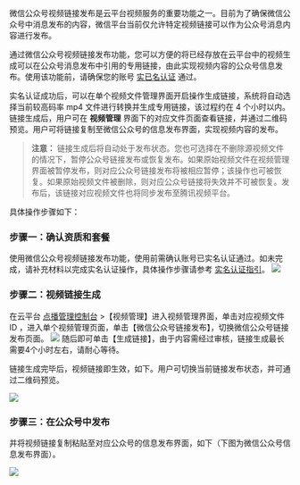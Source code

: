 微信公众号视频链接发布是云平台视频服务的重要功能之一。目前为了确保微信公众号中消息发布的内容，微信平台当前仅允许特定视频链接可以作为公众号消息内容进行发布。

通过微信公众号视频链接发布功能，您可以方便的将已经存放在云平台中的视频生成可以在公众号消息发布中引用的专用链接，由此实现视频内容的公众号信息发布。使用该功能前，请确保您的账号 [实已名认证](http://tce.fsphere.cn/document/product/378/3629) 通过。

实名认证成功后，可以在单个视频文件管理界面开启操作生成链接，系统将自动选择当前较高码率 mp4 文件进行转换并生成专用链接，该过程约在 4 个小时以内。链接生成后，用户可在 **视频管理** 界面下的对应文件页面查看链接，并通过二维码预览。用户可将链接复制至微信公众号的信息发布界面，实现视频内容的发布。

>**注意：**
>链接生成后将自动处于发布状态。您也可选择在不删除源视频文件的情况下，暂停公众号链接发布或恢复发布。如果原始视频文件在视频管理界面被暂停发布，则对应公众号链接发布将被相应暂停；该操作也可被恢复。如果原始视频文件被删除，则对应公众号链接将失效并不可被恢复。发布后，该链接对应视频文件也将同步发布至腾讯视频平台。

具体操作步骤如下：


### 步骤一：确认资质和套餐
使用微信公众号视频链接发布功能，使用前需确认账号已实名认证通过。如未完成，请补充材料以完成实名认证操作，具体操作步骤请参考 [实名认证指引](http://tce.fsphere.cn/document/product/378/3629)。
![](http://imgcache.tce.fsphere.cn/static/mc.qcloudimg.com/static/img/c45d60bcb91beb017b282d8e726ca1e6/image.png)

### 步骤二：视频链接生成

在云平台 [点播管理控制台](http://console.tce.fsphere.cn/video) >【视频管理】进入视频管理界面，单击对应视频文件 ID ，进入单个视频管理页面，单击【微信公众号链接发布】，切换微信公众号链接发布页面。
![](http://imgcache.tce.fsphere.cn/static/mc.qcloudimg.com/static/img/fc009a415bed5698bbd4660295f68a3a/image.png)
随后即可单击【生成链接】，由于内容需经过审核，链接生成最长需要4个小时左右，请耐心等待。

链接生成完毕后，视频链接即生效，如下。用户可切换当前链接发布状态，并可通过二维码预览。

![](http://imgcache.tce.fsphere.cn/static/qzonestyle.gtimg.cn/qzone/vas/opensns/res/img/yundianbo-5-1.jpg)

### 步骤三：在公众号中发布

并将视频链接复制粘贴至对应公众号的信息发布界面，如下（下图为微信公众号信息发布界面）。

![](http://imgcache.tce.fsphere.cn/static/qzonestyle.gtimg.cn/qzone/vas/opensns/res/img/yundianboweixin-4.png)
